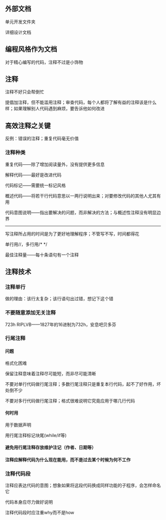 ## 外部文档

单元开发文件夹

详细设计文档

## 编程风格作为文档

对于精心编写的代码，注释不过是小饰物

## 注释

注释不好只会帮倒忙

提倡加注释，但不能滥用注释；审查代码，每个人都将了解有益的注释该是什么样；如果理解别人代码遇到麻烦，要告诉他如何改进

## 高效注释之关键

反例：错误的注释；重复代码毫无价值

### 注释种类

重复代码——除了增加阅读量外，没有提供更多信息

解释代码——最好是改进代码

代码标记——需要统一标记风格

概述代码——将若干行代码意思以一两行说明出来；对要修改代码的其他人尤其有用

代码意图说明——指出要解决的问题，而非解决的方法；与概述性注释没有明显边界

------

写注释所占用的时间是为了更好地理解程序；不管写不写，时间都得花

单行用//，多行用/* */

最佳注释量——每十条语句有一个注释

## 注释技术

### 注释单行

做的理由：该行太复杂；该行语句出过错，想记下这个错

### 不要随意添加无关注释

723h RIPLVB——1827年的16进制为732h，安息吧贝多芬

### 行尾注释

#### 问题

格式化困难

保留注释意味着注释尽可能短，而非尽可能清晰

不要对单行代码做行尾注释；多数行尾注释只是重复本行代码，起不了好作用，坏处倒不少

不要对多行代码做行尾注释；格式很难说明它究竟应用于哪几行代码

#### 何时用

用于数据声明

用行尾注释标记块尾(while/if等)

#### 避免用行尾注释存放维护注记（作者、日期等）

#### 注释应解释代码为什么现在能用，而不是过去某个时候为何不工作

### 注释代码段

注释应表达代码的意图；想象如果将这段代码换成同样功能的子程序，会怎样命名它

代码本身应尽力做好说明

注释代码段时应注重why而不是how